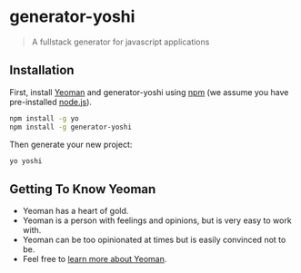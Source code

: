 # generator-yoshi

> A fullstack generator for javascript applications

## Installation

First, install [Yeoman](http://yeoman.io) and generator-yoshi using [npm](https://www.npmjs.com/) (we assume you have pre-installed [node.js](https://nodejs.org/)).

```bash
npm install -g yo
npm install -g generator-yoshi
```

Then generate your new project:

```bash
yo yoshi
```

## Getting To Know Yeoman

 * Yeoman has a heart of gold.
 * Yeoman is a person with feelings and opinions, but is very easy to work with.
 * Yeoman can be too opinionated at times but is easily convinced not to be.
 * Feel free to [learn more about Yeoman](http://yeoman.io/).

[npm-image]: https://badge.fury.io/js/generator-wix-js.svg
[npm-url]: https://npmjs.org/package/generator-wix-js
[travis-image]: https://travis-ci.org/wix/generator-wix-js.svg?branch=master
[travis-url]: https://travis-ci.org/wix/generator-wix-js
[daviddm-image]: https://david-dm.org/wix/generator-wix-js.svg?theme=shields.io
[daviddm-url]: https://david-dm.org/wix/generator-wix-js

